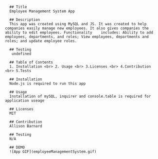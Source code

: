 

      ## Title 
      Employee Management System App
      
      ## Description 
      This app was created using MySQL and JS. It was created to help companies easily manage new employees. It also gives companies the ability to edit employees. Functionality    includes: Ability to add employees, departments, and roles; View employees, departments and roles; and update employee roles. 

      ## Testing
       undefined

      ## Table of Contents 
      1. Installation <br> 2. Usage <br> 3.Licenses <br> 4.Contribution <br> 5.Tests

      ## Installation
      Node.js is required to run this app      

      ## Usage 
      Installation of mySQL, inquirer and console.table is required for application useage

      ## Licenses 
      MIT

      ## Contribution 
      Allison Barnard

      ## Testing 
      N/A
      
      ## DEMO
      ![App GIF](employeeManagementSystem.gif)
